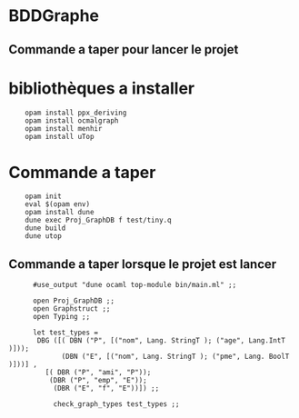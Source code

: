 # BDDGraphe
## Commande a taper pour lancer le projet 
  # bibliothèques a installer
        opam install ppx_deriving
        opam install ocmalgraph
        opam install menhir
        opam install uTop
  # Commande a taper
        opam init
        eval $(opam env)
        opam install dune
        dune exec Proj_GraphDB f test/tiny.q
        dune build 
        dune utop

## Commande a taper  lorsque le projet est lancer

          #use_output "dune ocaml top-module bin/main.ml" ;;
          
          open Proj_GraphDB ;;
          open Graphstruct ;;
          open Typing ;;
          
          let test_types =  
           DBG ([( DBN ("P", [("nom", Lang. StringT ); ("age", Lang.IntT )]));
                 (DBN ("E", [("nom", Lang. StringT ); ("pme", Lang. BoolT )]))] ,
             [( DBR ("P", "ami", "P"));
              (DBR ("P", "emp", "E"));
               (DBR ("E", "f", "E"))]) ;;
          
               check_graph_types test_types ;;
